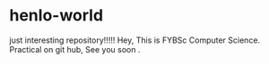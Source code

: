 # henlo-world
just interesting repository!!!!!
Hey,
This is FYBSc Computer Science.
Practical on git hub,
See you soon .
